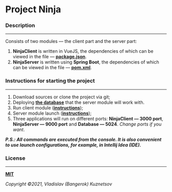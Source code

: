 Project Ninja
=============================

### Description
___

Consists of two modules — the client part and the server part:
1. **NinjaClient** is written in VueJS, the dependencies of which can be viewed in the file
   — **[package.json](https://github.com/Bangerok/NinjaProject/blob/master/NinjaClient/package.json)**.
2. **NinjaServer** is written using **Spring Boot**, the dependencies of which can be viewed in the file
   — **[pom.xml](https://github.com/Bangerok/NinjaProject/blob/master/NinjaServer/pom.xml)**.

### Instructions for starting the project
___

1. Download sources or clone the project via git;
2. Deploying **[the database](https://github.com/Bangerok/NinjaProject/blob/master/docker/postgresql/postgres-compose.yml)** 
   that the server module will work with.
3. Run client module (**[instructions](https://github.com/Bangerok/NinjaProject/tree/master/NinjaClient)**);
4. Server module launch (**[instructions](https://github.com/Bangerok/NinjaProject/tree/master/NinjaServer)**);
5. Three applications will run on different ports: **NinjaClient — 3000 port**, **NinjaServer — 9000 port** and 
   **Database — 5024**. _Change ports if you want_.
   
_**P.S.: All commands are executed from the console. It is also convenient to use launch configurations, for example, in
Intellij Idea (IDE).**_

### License
___

**[MIT](https://github.com/git/git-scm.com/blob/main/MIT-LICENSE.txt)**

_Copyright ©2021, Vladislav (Bangerok) Kuznetsov_